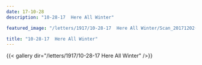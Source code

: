 ```yaml
---
date: 17-10-28
description: "10-28-17  Here All Winter"

featured_image: "/letters/1917/10-28-17  Here All Winter/Scan_20171202(0).jpg"

title: "10-28-17  Here All Winter"
---
```


{{< gallery dir="/letters/1917/10-28-17  Here All Winter" />}}
